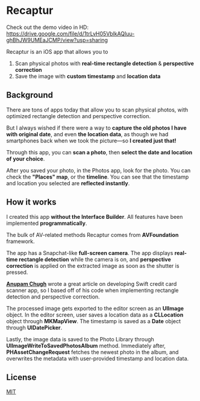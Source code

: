 # Recaptur

Check out the demo video in HD: https://drive.google.com/file/d/1trLvH05VblkAQIuu-ghBhJW9UMEaJCMP/view?usp=sharing    

Recaptur is an iOS app that allows you to
1. Scan physical photos with **real-time rectangle detection** & **perspective correction**
2. Save the image with **custom timestamp** and **location data**

## Background

There are tons of apps today that allow you to scan physical photos, with optimized rectangle detection and perspective correction. 

But I always wished if there were a way to **capture the old photos I have with original date**, and even **the location data**, as though we had smartphones back when we took the picture—so **I created just that!**

Through this app, you can **scan a photo**, then **select the date and location of your choice**. 

After you saved your photo, in the Photos app, look for the photo. You can check the **"Places" map**, or the **timeline**. You can see that the timestamp and location you selected are **reflected instantly**.

## How it works

I created this app **without the Interface Builder**. All features have been implemented **programmatically**.

The bulk of AV-related methods Recaptur comes from **AVFoundation** framework. 

The app has a Snapchat-like **full-screen camera**. The app displays **real-time rectangle detection** while the camera is on, and **perspective correction** is applied on the extracted image as soon as the shutter is pressed.

[**Anupam Chugh**](https://heartbeat.fritz.ai/scanning-credit-cards-with-computer-vision-on-ios-c3f4d8912de4) wrote a great article on developing Swift credit card scanner app, so I based off of his code when implementing rectangle detection and perspective correction. 

The processed image gets exported to the editor screen as an **UIImage** object. In the editor screen, user saves a location data as a **CLLocation** object through **MKMapView**. The timestamp is saved as a **Date** object through **UIDatePicker**.

Lastly, the image data is saved to the Photo Library through **UIImageWriteToSavedPhotosAlbum** method. Immediately after, **PHAssetChangeRequest** fetches the newest photo in the album, and overwrites the metadata with user-provided timestamp and location data.


## License

[MIT](https://choosealicense.com/licenses/mit/)
